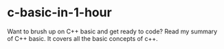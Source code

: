 # c-basic-in-1-hour
Want to brush up on C++ basic and get ready to code? Read my summary of C++ basic. It covers all the basic concepts of c++.
